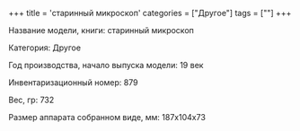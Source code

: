 +++
title = 'старинный микроскоп'
categories = ["Другое"]
tags = [""]
+++

Название модели, книги: старинный микроскоп

Категория: Другое

Год производства, начало выпуска модели: 19 век

Инвентаризационный номер: 879

Вес, гр: 732

Размер аппарата  собранном виде, мм: 187х104х73

